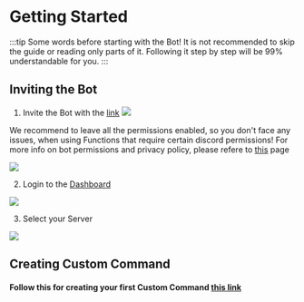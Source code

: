 # Getting Started
:::tip Some words before starting with the Bot!
It is not recommended to skip the guide or reading only parts of it. Following it step by step will be 99% understandable for you.
:::

## Inviting the Bot

1. Invite the Bot with the [link](https://discord.com/api/oauth2/authorize?client_id=725721249652670555&permissions=268561655&scope=bot)
![](https://i.imgur.com/NQp3N8L.png)

We recommend to leave all the permissions enabled, so you don't face any issues, when using Functions that require certain discord permissions! For more info on bot permissions and privacy policy, please refere to [this](./Guide/perms&privacy.md) page

![](https://i.imgur.com/7WnDcnG.png)

2. Login to the [Dashboard](https://ccommandbot.com/auth/login)

![](https://i.imgur.com/pvJ3i6R.png)

3. Select your Server 

![](https://i.imgur.com/XxSsZ4G.png)


## Creating Custom Command

#### Follow this for creating your first Custom Command [this link](../Guide/create.md)


<!-- ### Welcomer
Do you want to send a message, when a member joined your server? Then this one is the best for you! 

You haven't got much options, so if you want to do other things as well, when a member joins, then choose [Custom Commands](../Guide/create.md)

#### For setting up the welcomer, follow [this link](../Guide/welcomer.md)


### Embed Builder
Do you want to send a beautiful embed? One time, for example, the rules... Then this one is the best for you! 

Do you want to send a message, when a member joined your server? Then choose [the welcomer](../Guide/welcomer.md)

#### For a guide, for using the embed builder, follow [this link](../Guide/embedBuilder.md) -->